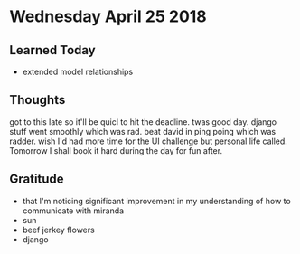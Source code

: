 # Wednesday April 25 2018

## Learned Today
* extended model relationships

## Thoughts
got to this late so it'll be quicl to hit the deadline. twas good day. django stuff went smoothly which was rad. beat david in ping poing which was radder. wish I'd had more time for the UI challenge but personal life called. Tomorrow I shall book it hard during the day for fun after.

## Gratitude
* that I'm noticing significant improvement in my understanding of how to communicate with miranda
* sun
* beef jerkey flowers
* django
